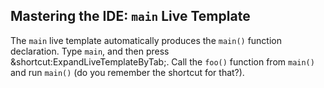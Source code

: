 ## Mastering the IDE: `main` Live Template

The `main` live template automatically produces the `main()` function
declaration. Type `main`, and then press <span
class="shortcut">&shortcut:ExpandLiveTemplateByTab;</span>. Call the `foo()`
function from `main()` and run `main()` (do you remember the shortcut for
that?).
